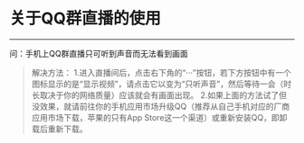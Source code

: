 # 关于QQ群直播的使用
---
问：手机上QQ群直播只可听到声音而无法看到画面
>解决方法：
>1.进入直播间后，点击右下角的“···”按钮，若下方按钮中有一个图标显示的是“显示视频”，请点击它以变为“只听声音”，然后等待一会（时长取决于你的网络质量）应该就会有画面出现。
>2.如果上面的方法试了但没效果，就请前往你的手机应用市场升级QQ（推荐从自己手机对应的厂商应用市场下载，苹果的只有App Store这一个渠道）或重新安装QQ，即卸载后重新下载。
